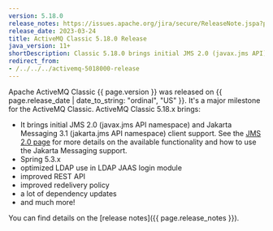 ```yaml
---
version: 5.18.0
release_notes: https://issues.apache.org/jira/secure/ReleaseNote.jspa?projectId=12311210&version=12351380
release_date: 2023-03-24
title: ActiveMQ Classic 5.18.0 Release
java_version: 11+
shortDescription: Classic 5.18.0 brings initial JMS 2.0 (javax.jms API) and Jakarta Messaging 3.1 (jakarta.jms API) client support, Spring 5.3.x, and various dependency updates, fixes and improvements.
redirect_from:
- /../../../activemq-5018000-release
---
```

Apache ActiveMQ Classic {{ page.version }} was released on {{ page.release_date | date_to_string: "ordinal", "US" }}. It's a major milestone for the ActiveMQ Classic.
ActiveMQ Classic 5.18.x brings:
* It brings initial JMS 2.0 (javax.jms API namespace) and Jakarta Messaging 3.1 (jakarta.jms API namespace) client support. See the [JMS 2.0 page](/jms2) for more details on the available functionality and how to use the Jakarta Messaging support.
* Spring 5.3.x
* optimized LDAP use in LDAP JAAS login module
* improved REST API
* improved redelivery policy
* a lot of dependency updates
* and much more!

You can find details on the [release notes]({{ page.release_notes }}).

